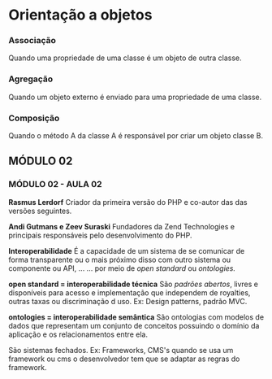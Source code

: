# Orientação a objetos
### Associação
Quando uma propriedade de uma classe é um objeto de outra classe.

### Agregação
Quando um objeto externo é enviado para uma propriedade de uma classe.

### Composição
Quando o método A da classe A é responsável por criar um objeto classe B.


## MÓDULO 02
### MÓDULO 02 - AULA 02

**Rasmus Lerdorf**
Criador da primeira versão do PHP e co-autor das das versões seguintes.

**Andi Gutmans e Zeev Suraski**
Fundadores da Zend Technologies e principais responsáveis pelo desenvolvimento do PHP.

**Interoperabilidade**
É a capacidade de um sistema de se comunicar de forma transparente ou o mais próximo disso com outro sistema ou componente ou API, ...
... por meio de *open standard* ou *ontologies.*

**open standard = interoperabilidade técnica**
São *padrões abertos*, livres e disponíveis para acesso e implementação que independem de royalties, outras taxas ou discriminação d uso.
Ex: Design patterns, padrão MVC.

**ontologies = interoperabilidade semântica**
São ontologias com modelos de dados que representam um conjunto de conceitos possuindo o domínio da aplicação e os relacionamentos entre ela.

São sistemas fechados.
Ex: Frameworks, CMS's quando se usa um framework ou cms o desenvolvedor tem que se adaptar as regras do framework.
<!--stackedit_data:
eyJoaXN0b3J5IjpbLTE3OTkzMDUwMTYsLTIxMzM2NDI4MTAsMT
A4NjQ0MzMwMSwxNjc3OTI1ODE3LDE0MjA2NTI0MTcsMTYwOTY4
ODM4Myw3Mzc0MDM2MjAsMTY5ODgyMDEyNl19
-->